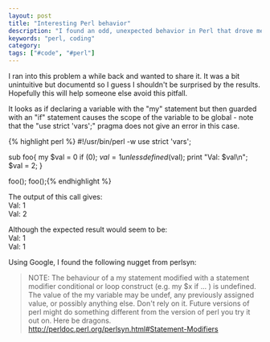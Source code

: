 ```yaml
---
layout: post
title: "Interesting Perl behavior"
description: "I found an odd, unexpected behavior in Perl that drove me crazy."
keywords: "perl, coding"
category:
tags: ["#code", "#perl"]
---
```

<p>I ran into this problem a while back and wanted to share it. It was a bit unintuitive but documentd so I guess I shouldn't be surprised by the results. Hopefully this will help someone else avoid this pitfall.</p>

<p>It looks as if declaring a variable with the "my" statement but then guarded with an "if" statement causes the scope of the variable to be global - note that the "use strict 'vars';" pragma does not give an error in this case.</p>

{% highlight perl %}
#!/usr/bin/perl -w
use strict  'vars';

sub foo{
    my $val = 0 if (0);
    $val = 1 unless defined($val);
    print "Val: $val\n";
    $val = 2;
}

foo();
foo();{% endhighlight %}

<p>The output of this call gives:<br/>
Val: 1<br/>
Val: 2</p>

<p>
Although the expected result would seem to be:<br/>
Val: 1<br/>
Val: 1
</p>

<p>Using Google, I found the following nugget from perlsyn:</p>

<blockquote>NOTE: The behaviour of a my statement modified with a statement modifier conditional or loop construct (e.g. my $x if ... ) is undefined. The value of the my variable may be undef, any previously assigned value, or possibly anything else. Don't rely on it. Future versions of perl might do something different from the version of perl you try it out on. Here be dragons.
<a href="http://perldoc.perl.org/perlsyn.html#Statement-Modifiers" target="_blank">http://perldoc.perl.org/perlsyn.html#Statement-Modifiers</a></blockquote>
